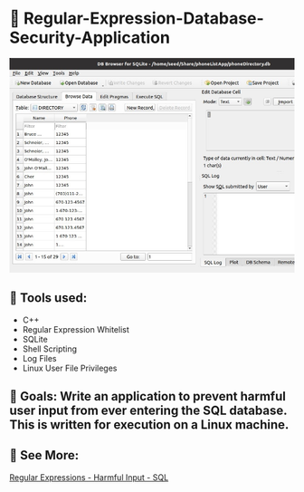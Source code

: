 # 🔐 Regular-Expression-Database-Security-Application

![pic](https://raw.githubusercontent.com/jpdsnz/jpdsnz/main/database.jpg)
 
 ## 🔧 Tools used: 
 - C++ 
 - Regular Expression Whitelist
 - SQLite
 - Shell Scripting
 - Log Files
 - Linux User File Privileges
 
 ## 🥅 Goals: Write an application to prevent harmful user input from ever entering the SQL database. This is written for execution on a Linux machine.
 
 ## 👀 See More:
 [Regular Expressions - Harmful Input - SQL](https://www.johnpauljones.me/phone-list-security-application "Regex Security Application")
